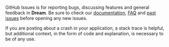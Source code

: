 GitHub Issues is for reporting bugs, discussing features and general feedback in **Dream**. Be sure to check our [documentation](http://cocoadocs.org/docsets/Dream), [FAQ](https://github.com/3lvis/Dream/wiki/FAQ) and [past issues](https://github.com/3lvis/Dream/issues?state=closed) before opening any new issues.

If you are posting about a crash in your application, a stack trace is helpful, but additional context, in the form of code and explanation, is necessary to be of any use.
